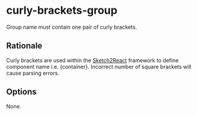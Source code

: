 # curly-brackets-group

Group name must contain one pair of curly brackets.

## Rationale

Curly brackets are used within the [Sketch2React](https://sketch2react.gitbook.io/sketch2react-io/)
 framework to define component name i.e. {container}. Incorrect number of square brackets will cause
parsing errors.

## Options

None.
